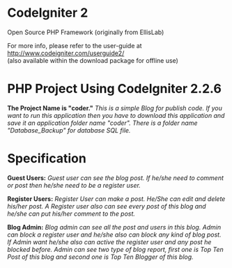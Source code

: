 # CodeIgniter 2
Open Source PHP Framework (originally from EllisLab)

For more info, please refer to the user-guide at http://www.codeigniter.com/userguide2/  
(also available within the download package for offline use)

# PHP Project Using Codelgniter 2.2.6
**The Project Name is "coder."** *This is a simple Blog for publish code. If you want to run this application then you have to download this application and save it an application folder name "coder". There is a folder name "Database_Backup" for database SQL file.*

# Specification
**Guest Users:** *Guest user can see the blog post. If he/she need to comment or post then he/she need to be a register user.*

**Register Users:** *Register User can make a post. He/She can edit and delete his/her post. A Register user also can see every post of this blog and he/she can put his/her comment to the post.*

**Blog Admin:** *Blog admin can see all the post and users in this blog. Admin can block a register user and he/she also can block any kind of blog post. If Admin want he/she also can active the register user and any post he blocked before. Admin can see two type of blog report, first one is Top Ten Post of this blog and second one is Top Ten Blogger of this blog.*  
